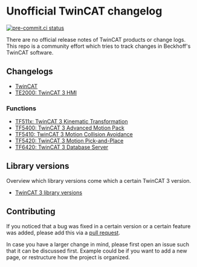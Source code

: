 # Unofficial TwinCAT changelog

[![pre-commit.ci status](https://results.pre-commit.ci/badge/github/Roald87/TwinCatChangelog/main.svg)](https://results.pre-commit.ci/latest/github/Roald87/TwinCatChangelog/main)


There are no official release notes of TwinCAT products or change logs. This repo is a community effort which tries to track changes in Beckhoff's TwinCAT software.



  ## Changelogs


- [TwinCAT](tc3_changelog.md)
- [TE2000: TwinCAT 3 HMI](hmi_changelog.md)  

### Functions


 - [TF511x: TwinCAT 3 Kinematic Transformation](TF511x_tc3_kinematic_transformation.md)
- [TF5400: TwinCAT 3 Advanced Motion Pack](TF5400_tc3_advanced_motion_pack.md)
 - [TF5410: TwinCAT 3 Motion Collision Avoidance](TF5410_tc3_motion_collision_avoidance.md)
- [TF5420: TwinCAT 3 Motion Pick-and-Place](TF5420_tc3_motion_pick-and-place.md)
- [TF6420: TwinCAT 3 Database Server](TF6420_tc3_database_server.md)

## Library versions

Overview which library versions come which a certain TwinCAT 3 version.

- [TwinCAT 3 library versions](https://github.com/RumstiBumsti/TcLibraryVersions/blob/main/README.md)

## Contributing

If you noticed that a bug was fixed in a certain version or a certain feature was added, please add this via a [pull request](https://docs.github.com/en/github/collaborating-with-pull-requests/proposing-changes-to-your-work-with-pull-requests/creating-a-pull-request).

In case you have a larger change in mind, please first open an issue such that it can be discussed first. Example could be if you want to add a new page, or restructure how the project is organized.
